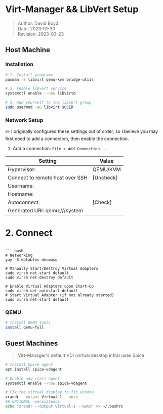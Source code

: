 # Virt-Manager && LibVert Setup

> Author: David Boyd<br>
> Date: 2023-01-30 <br>
> Revision: 2023-03-23

## Host Machine

### Installation

``` bash
# 1. Install programs
pacman -S libvirt qemu-kvm bridge-utils

# 2. Enable libvert service
systemctl enable --now libvirtd

# 3. Add yourself to the libvert group
sudo usermod -aG libvirt $USER
```

### Network Setup

:pencil2: I originally configured these settings out of order, so I believe you
may first need to add a connection, then enable the connection.

1. Add a connection: `File > Add Connection...`

| Setting                         | Value     |
|---------------------------------|-----------|
| Hypervisor:                     | QEMU/KVM  |
| Connect to remote host over SSH | [Uncheck] |
| Username:                       | <blank>   |
| Hostname:                       | <blank>   |
| Autoconnect:                    | [Check]   |
| Generated URI: qemu:///system   |           |

# 2. Connect
```

``` bash
# Networking
yay -S ebtables dnsmasq

# Manually Start/Destroy Virtual Adapters
sudo virsh net-start default
sudo virsh net-destroy default

# Enable Virtual Adapters upon Start-Up
sudo virsh net-autostart default
# Start Virtual Adapter (if not already started)
sudo virsh net-start default

```

### QEMU

``` bash
# Install QEMU tools
install qemu-full
```

## Guest Machines

> Virt-Manager's default VDI (virtual desktop infra) uses Spice

``` bash
# Install Spice agent
apt install spice-vdagent

# Enable and start agent
systemctl enable --now spice-vdagent

# Fix the virtual display to fit window
xrandr --output Virtual-1 --auto
## OPTIONAL -persistence
echo "xrandr --output Virtual-1 --auto" >> ~/.bashrc
```
